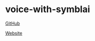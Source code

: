 # voice-with-symblai

[GitHub](https://github.com/Winswins22/voice-with-symblai)

[Website](https://winswins22.github.io/voice-with-symblai/)